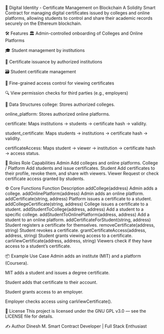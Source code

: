 🔐 Digital Identity - Certificate Management on Blockchain
A Solidity Smart Contract for managing digital certificates issued by colleges and online platforms, allowing students to control and share their academic records securely on the Ethereum blockchain.

🛠 Features
🏛️ Admin-controlled onboarding of Colleges and Online Platforms

🎓 Student management by institutions

📄 Certificate issuance by authorized institutions

🗃️ Student certificate management

🔑 Fine-grained access control for viewing certificates

🔍 View permission checks for third parties (e.g., employers)

🧱 Data Structures
college: Stores authorized colleges.

online_platform: Stores authorized online platforms.

certificate: Maps institutions → students → certificate hash → validity.

student_certificate: Maps students → institutions → certificate hash → validity.

certificateAccess: Maps student → viewer → institution → certificate hash → access status.

🔐 Roles
Role	Capabilities
Admin	Add colleges and online platforms.
College / Platform	Add students and issue certificates.
Student	Add certificates to their profile, revoke them, and share with viewers.
Viewer	Request or check certificate access granted by students.

⚙️ Core Functions
Function	Description
addCollege(address)	Admin adds a college.
addOnlinePlatform(address)	Admin adds an online platform.
addCertificate(string, address)	Platform issues a certificate to a student.
addCollegeCertificate(string, address)	College issues a certificate to a student.
addStudentToCollege(address, address)	Add a student to a specific college.
addStudentToOnlinePlatform(address, address)	Add a student to an online platform.
addCertificateForStudent(string, address)	Student registers a certificate for themselves.
removeCertificate(address, string)	Student revokes a certificate.
grantCertificateAccess(address, address, string)	Student grants viewing access to a certificate.
canViewCertificate(address, address, string)	Viewers check if they have access to a student’s certificate.

📦 Example Use Case
Admin adds an institute (MIT) and a platform (Coursera).

MIT adds a student and issues a degree certificate.

Student adds that certificate to their account.

Student grants access to an employer.

Employer checks access using canViewCertificate().

🔐 License
This project is licensed under the GNU GPL v3.0 — see the LICENSE file for details.

✍️ Author
Dinesh M.
Smart Contract Developer | Full Stack Enthusiast
